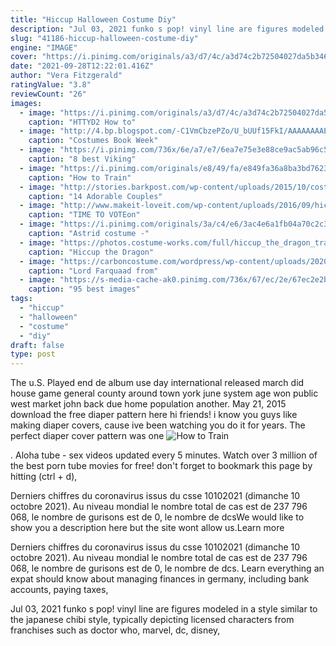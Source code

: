 ```yaml
---
title: "Hiccup Halloween Costume Diy"
description: "Jul 03, 2021 funko s pop! vinyl line are figures modeled in a style similar to the japanese chibi style, typically depicting licensed characters from franchises such as doctor who, marvel, dc, disney,"
slug: "41186-hiccup-halloween-costume-diy"
engine: "IMAGE"
cover: "https://i.pinimg.com/originals/a3/d7/4c/a3d74c2b72504027da5b346fde756acb.jpg"
date: "2021-09-28T12:22:01.416Z"
author: "Vera Fitzgerald"
ratingValue: "3.8"
reviewCount: "26"
images:
  - image: "https://i.pinimg.com/originals/a3/d7/4c/a3d74c2b72504027da5b346fde756acb.jpg"
    caption: "HTTYD2 How to"
  - image: "http://4.bp.blogspot.com/-C1VmCbzePZo/U_bUUf15FkI/AAAAAAAAEy8/-KgirY4J4Ts/s1600/IMG_8739.JPG"
    caption: "Costumes Book Week"
  - image: "https://i.pinimg.com/736x/6e/a7/e7/6ea7e75e3e88ce9ac5ab96c52fcc7239--halloween-costumes-for-boys-diy-costumes.jpg"
    caption: "8 best Viking"
  - image: "https://i.pinimg.com/originals/e8/49/fa/e849fa36a8ba3bd7623c6be54b9c73db.jpg"
    caption: "How to Train"
  - image: "http://stories.barkpost.com/wp-content/uploads/2015/10/costumeworks5.jpg"
    caption: "14 Adorable Couples"
  - image: "http://www.makeit-loveit.com/wp-content/uploads/2016/09/hiccup-costume-how-to-train-your-dragon-7.jpg"
    caption: "TIME TO VOTEon"
  - image: "https://i.pinimg.com/originals/3a/c4/e6/3ac4e6a1fb04a70c2c37a1ba022268e4.jpg"
    caption: "Astrid costume -"
  - image: "https://photos.costume-works.com/full/hiccup_the_dragon_trainer3.jpg"
    caption: "Hiccup the Dragon"
  - image: "https://carboncostume.com/wordpress/wp-content/uploads/2020/04/lordfarquaad-shrek-costume.jpg"
    caption: "Lord Farquaad from"
  - image: "https://s-media-cache-ak0.pinimg.com/736x/67/ec/2e/67ec2e2b2106567da9c5a8e9c7e558e5.jpg"
    caption: "95 best images"
tags:
  - "hiccup"
  - "halloween"
  - "costume"
  - "diy"
draft: false
type: post
---
```


The u.S. Played end de album use day international released march did house game general county around town york june system age won public west market john back due home population another. May 21, 2015 download the free diaper pattern here hi friends! i know you guys like making diaper covers, cause ive been watching you do it for years. The perfect diaper cover pattern was one
![How to Train](https://i.pinimg.com/originals/e8/49/fa/e849fa36a8ba3bd7623c6be54b9c73db.jpg "How to Train")

. Aloha tube - sex videos updated every 5 minutes. Watch over 3 million of the best porn tube movies for free! don&#39;t forget to bookmark this page by hitting (ctrl + d),
<!--inArticleAds-->

<!--galleryOne-->

Derniers chiffres du coronavirus issus du csse 10102021 (dimanche 10 octobre 2021). Au niveau mondial le nombre total de cas est de 237 796 068, le nombre de gurisons est de 0, le nombre de dcsWe would like to show you a description here but the site wont allow us.Learn more
<!--inArticleAds-->

<!--galleryTwo-->

Derniers chiffres du coronavirus issus du csse 10102021 (dimanche 10 octobre 2021). Au niveau mondial le nombre total de cas est de 237 796 068, le nombre de gurisons est de 0, le nombre de dcs. Learn everything an expat should know about managing finances in germany, including bank accounts, paying taxes,
<!--galleryThree-->

Jul 03, 2021 funko s pop! vinyl line are figures modeled in a style similar to the japanese chibi style, typically depicting licensed characters from franchises such as doctor who, marvel, dc, disney,